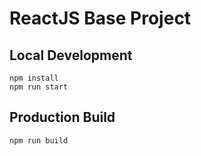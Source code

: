 ReactJS Base Project
=====================

## Local Development
```
npm install
npm run start
```

## Production Build

```
npm run build
```
